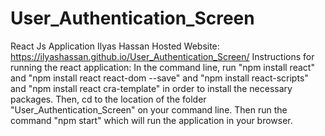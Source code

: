 # User_Authentication_Screen
React Js Application
Ilyas Hassan
Hosted Website: https://ilyashassan.github.io/User_Authentication_Screen/
Instructions for running the react application: In the command line, run "npm install react" and "npm install react react-dom --save" and "npm install react-scripts" and "npm install react cra-template" in order to install the necessary packages. Then, cd to the location of the folder "User_Authentication_Screen" on your command line. Then run the command "npm start" which will run the application in your browser.
